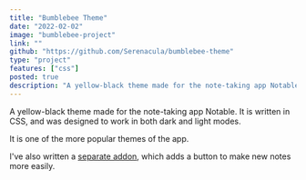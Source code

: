 ```yaml
---
title: "Bumblebee Theme"
date: "2022-02-02"
image: "bumblebee-project"
link: ""
github: "https://github.com/Serenacula/bumblebee-theme"
type: "project"
features: ["css"]
posted: true
description: "A yellow-black theme made for the note-taking app Notable."
---
```


A yellow-black theme made for the note-taking app Notable. It is written in CSS, and was designed to work in both dark and light modes.

It is one of the more popular themes of the app.

I've also written a [separate addon](https://github.com/Serenacula/notable-new-note-button), which adds a button to make new notes more easily.
